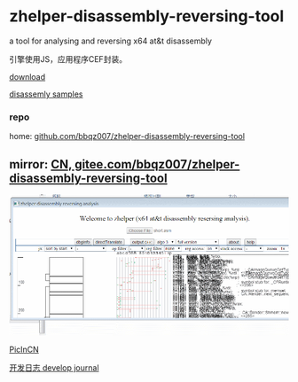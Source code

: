 # zhelper-disassembly-reversing-tool
a tool for analysing and reversing x64 at&amp;t disassembly

引擎使用JS，应用程序CEF封装。

[download](zhelper-disassembly-reversing.7z)

[disassemly samples](res/QuartzCore.asm.xz)

### repo
home: [github.com/bbqz007/zhelper-disassembly-reversing-tool](https://github.com/bbqz007/zhelper-disassembly-reversing-tool)

mirror: [CN, gitee.com/bbqz007/zhelper-disassembly-reversing-tool](https://gitee.com/bbqz007/zhelper-disassembly-reversing-tool)
---------------------------------------

![img](res/manual.gif)

[PicInCN](https://img2020.cnblogs.com/blog/665551/202005/665551-20200508181836160-1421244411.gif)

[开发日志 develop journal](https://www.cnblogs.com/bbqzsl/p/12852352.html)
